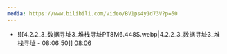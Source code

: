 ```yaml
---
media: https://www.bilibili.com/video/BV1ps4y1d73V?p=50
---
```


- ![[4.2.2_3_数据寻址3_堆栈寻址PT8M6.448S.webp|4.2.2_3_数据寻址3_堆栈寻址 - 08:06|50]] [08:06](https://www.bilibili.com/video/BV1ps4y1d73V?p=50&t=486.448171#t=08:06.45) 